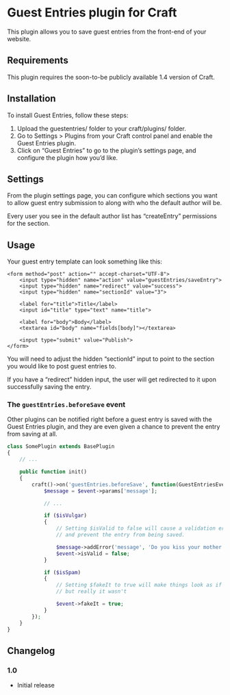 # Guest Entries plugin for Craft

This plugin allows you to save guest entries from the front-end of your website.

## Requirements

This plugin requires the soon-to-be publicly available 1.4 version of Craft.

## Installation

To install Guest Entries, follow these steps:

1.  Upload the guestentries/ folder to your craft/plugins/ folder.
2.  Go to Settings > Plugins from your Craft control panel and enable the Guest Entries plugin.
3.  Click on “Guest Entries” to go to the plugin’s settings page, and configure the plugin how you’d like.

## Settings

From the plugin settings page, you can configure which sections you want to allow guest entry submission to along with who the default author will be.

Every user you see in the default author list has “createEntry” permissions for the section.

## Usage

Your guest entry template can look something like this:

    <form method="post" action="" accept-charset="UTF-8">
        <input type="hidden" name="action" value="guestEntries/saveEntry">
        <input type="hidden" name="redirect" value="success">
        <input type="hidden" name="sectionId" value="3">

        <label for="title">Title</label>
        <input id="title" type="text" name="title">

        <label for="body">Body</label>
        <textarea id="body" name="fields[body]"></textarea>

        <input type="submit" value="Publish">
    </form>


You will need to adjust the hidden “sectionId” input to point to the section you would like to post guest entries to.

If you have a “redirect” hidden input, the user will get redirected to it upon successfully saving the entry.

### The `guestEntries.beforeSave` event

Other plugins can be notified right before a guest entry is saved with the Guest Entries plugin,
and they are even given a chance to prevent the entry from saving at all.

```php
class SomePlugin extends BasePlugin
{
    // ...

    public function init()
    {
        craft()->on('guestEntries.beforeSave', function(GuestEntriesEvent $event) {
            $message = $event->params['message'];

            // ...

            if ($isVulgar)
            {
                // Setting $isValid to false will cause a validation error
                // and prevent the entry from being saved.

                $message->addError('message', 'Do you kiss your mother with those lips?');
                $event->isValid = false;
            }

            if ($isSpam)
            {
                // Setting $fakeIt to true will make things look as if the entry was saved,
                // but really it wasn't

                $event->fakeIt = true;
            }
        });
    }
}
```

## Changelog

### 1.0

* Initial release
